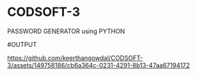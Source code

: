 # CODSOFT-3
PASSWORD GENERATOR using PYTHON

#OUTPUT



https://github.com/keerthangowdal/CODSOFT-3/assets/149758186/cb6a364c-0231-4291-8b13-47aa67194172

